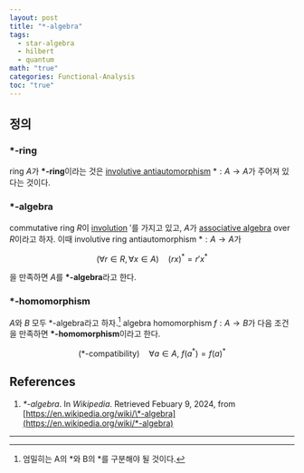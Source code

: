 ```yaml
---
layout: post
title: "*-algebra"
tags:
  - star-algebra
  - hilbert
  - quantum
math: "true"
categories: Functional-Analysis
toc: "true"
---
```

## 정의

### ${ \ast }$-ring

ring ${ A }$가 **${ \ast }$-ring**이라는 것은 [involutive antiautomorphism](https://paraconsistent.github.io/category-theory/2024/02/09/antihomomorphism.html) ${ \ast:A \to A }$가 주어져 있다는 것이다.

### ${ \ast }$-algebra

commutative ring ${ R }$이 [involution](https://paraconsistent.github.io/category-theory/2024/02/09/antihomomorphism.html#involutive-automorphism) ${ ' }$를 가지고 있고, ${ A }$가 [associative algebra](https://paraconsistent.github.io/algebra/2024/03/08/associative-algebra.html) over ${ R }$이라고 하자. 이때 involutive ring antiautomorphism ${ \ast:A \to A }$가

$$ (\forall r \in R,\forall x \in A) \quad \left( rx \right)^{\ast} = r'x^{\ast} $$

을 만족하면 ${ A }$를 **${ \ast }$-algebra**라고 한다.

### ${ \ast }$-homomorphism

${ A }$와 ${ B }$ 모두 ${ \ast }$-algebra라고 하자.[^1] algebra homomorphism ${ f:A \to B }$가 다음 조건을 만족하면 **${ \ast }$-homomorphism**이라고 한다.

$$ (\ast\mbox{-compatibility}) \quad  \forall  a \in A, \ f(a^{\ast})=f(a)^{\ast} $$

## References

1. *\*-algebra*. In *Wikipedia*. Retrieved Febuary 9, 2024, from [https://en.wikipedia.org/wiki/\*-algebra](https://en.wikipedia.org/wiki/*-algebra)

---
[^1]: 엄밀히는 A의 \*와 B의 \*를 구분해야 될 것이다.